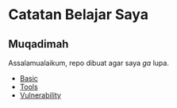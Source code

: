 # Catatan Belajar Saya

## Muqadimah
Assalamualaikum, repo dibuat agar saya *ga* lupa.

- [Basic]()
- [Tools]()
- [Vulnerability]()

